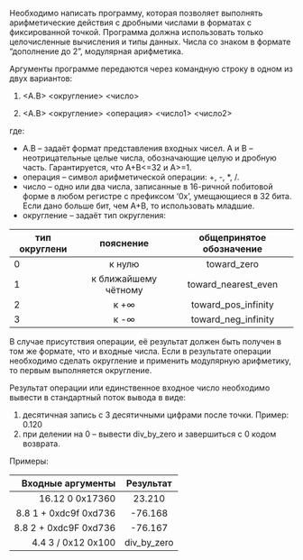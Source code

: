 

Необходимо написать программу, которая позволяет выполнять арифметические действия с дробными числами в форматах с фиксированной точкой. Программа должна использовать только целочисленные вычисления и типы данных. Числа со знаком в формате “дополнение до 2”, модулярная арифметика. 

Аргументы программе передаются через командную строку в одном из двух вариантов:
1. <A.B> <округление> <число> 

2. <A.B> <округление> <операция> <число1> <число2>

где: 
* A.B – задаёт формат представления входных чисел. A и B – неотрицательные целые числа, обозначающие целую и дробную часть. Гарантируется, что A+B<=32 и A>=1.
* операция – символ арифметической операции: +, -, *, /.
* число – одно или два числа, записанные в 16-ричной побитовой форме в любом регистре с префиксом ‘0x’, умещающиеся в 32 бита. Если дано больше бит, чем A+B, то использовать младшие. 
* округление – задаёт тип округления:


| тип округлени | пояснение            |   общепринятое обозначение         |
| ------------- |:--------------------:|:----------------------------------:|
| 0             | к нулю               | toward_zero                        |
| 1             | к ближайшему чётному | toward_nearest_even                |
| 2             | к +∞                 | toward_pos_infinity                |
| 3             | к -∞                 | toward_neg_infinity                |



В случае присутствия операции, её результат должен быть получен в том же формате, что и входные числа. Если в результате операции необходимо сделать округление и применить модулярную арифметику, то первым выполняется округление.

Результат операции или единственное входное число необходимо вывести в стандартный поток вывода в виде:
1. десятичная запись с 3 десятичными цифрами после точки. Пример: 0.120
2. при делении на 0 – вывести div_by_zero и завершиться с 0 кодом возврата.

Примеры:


| Входные аргументы                  | Результат           |  
| ----------------------------------:|:-------------------:|
| 16.12 0 0x17360                    | 23.210              | 
| 8.8   1 + 0xdc9f 0xd736            | -76.168             |
| 8.8   2 + 0xdc9F 0xd736            | -76.167             | 
| 4.4   3 / 0x12   0x100             | div_by_zero         | 

